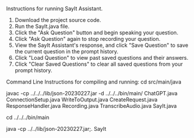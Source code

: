 Instructions for running SayIt Assistant.
  1. Download the project source code.
  2. Run the SayIt.java file.
  3. Click the "Ask Question" button and begin speaking your question.
  4. Click "Ask Question" again to stop recording your question.
  5. View the SayIt Assistant's response, and click "Save Question" to save the current question in the prompt history.
  6. Click "Load Question" to view past saved questions and their answers.
  7. Click "Clear Saved Questions" to clear all saved questions from your prompt history.

Command Line Instructions for compiling and running:
cd src/main/java

javac -cp ../../../lib/json-20230227.jar -d ../../../bin/main/ ChatGPT.java ConnectionSetup.java WriteToOutput.java CreateRequest.java ResponseHandler.java Recording.java TranscribeAudio.java SayIt.java

cd ../../../bin/main

java -cp ../../lib/json-20230227.jar;. SayIt